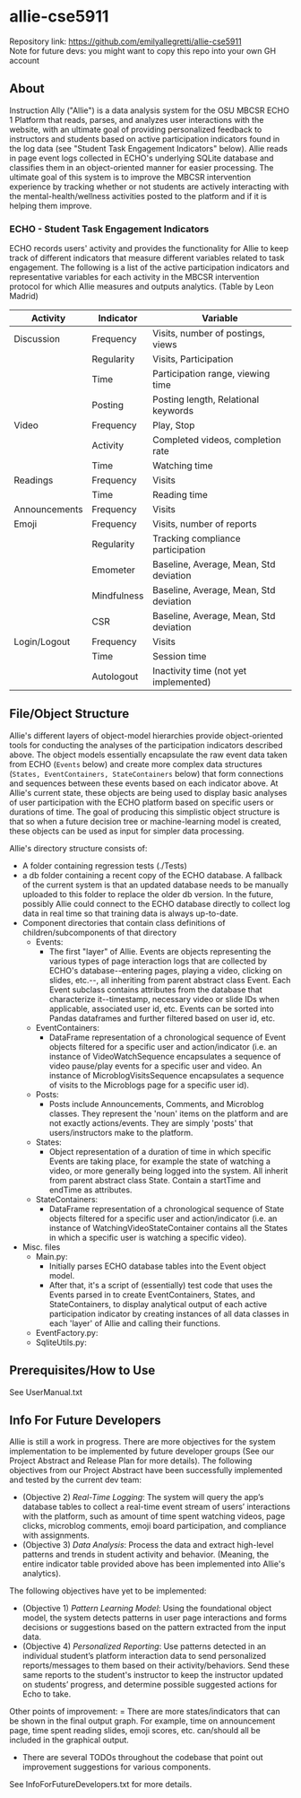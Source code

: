 # allie-cse5911
Repository link: https://github.com/emilyallegretti/allie-cse5911  
Note for future devs: you might want to copy this repo into your own GH account
## About 
Instruction Ally ("Allie") is a data analysis system for the OSU MBCSR ECHO 1 Platform that reads, parses, and analyzes user interactions with the website, with an ultimate goal of providing personalized feedback to instructors and students based on active participation indicators found in the log data (see "Student Task Engagement Indicators" below). Allie reads in page event logs collected in ECHO's underlying SQLite database and classifies them in an object-oriented manner for easier processing. The ultimate goal of this system is to improve the MBCSR intervention experience by tracking whether or not students are actively interacting with the mental-health/wellness activities posted to the platform and if it is helping them improve. 

### ECHO - Student Task Engagement Indicators 
ECHO records users' activity and provides the functionality for Allie to keep track of different indicators that measure different variables related to task engagement. The following is a list of the active participation indicators and representative variables for each activity in the MBCSR intervention protocol for which Allie measures and outputs analytics. (Table by Leon Madrid)

| Activity | Indicator | Variable |
|----------|-----------|----------|
| Discussion | Frequency |  Visits, number of postings, views |
|            | Regularity | Visits, Participation |
|            | Time       | Participation range, viewing time |
|            | Posting    | Posting length, Relational keywords |
| Video      | Frequency  | Play, Stop|  
|            | Activity   | Completed videos, completion rate 
|            | Time       |  Watching time| 
|Readings |   Frequency   |Visits |
|         |   Time        | Reading time |
|Announcements |Frequency |Visits |
|Emoji|Frequency | Visits, number of reports |
|      | Regularity | Tracking compliance participation |
|      | Emometer | Baseline, Average, Mean, Std deviation |
|      |Mindfulness | Baseline, Average, Mean, Std deviation |
|      | CSR | Baseline, Average, Mean, Std deviation |
|Login/Logout | Frequency |Visits |
|             |Time |  Session time |
|            | Autologout | Inactivity time (not yet implemented)|



## File/Object Structure
Allie's different layers of object-model hierarchies provide object-oriented tools for conducting the analyses of the participation indicators described above. The object models essentially encapsulate the raw event data taken from ECHO (`Events` below) and create more complex data structures (`States, EventContainers, StateContainers` below) that form connections and sequences between these events based on each indicator above. At Allie's current state, these objects are being used to display basic analyses of user participation with the ECHO platform based on specific users or durations of time. The goal of producing this simplistic object structure is that so when a future decision tree or machine-learning model is created, these objects can be used as input for simpler data processing. 

Allie's directory structure consists of:
- A folder containing regression tests (./Tests)
- a db folder containing a recent copy of the ECHO database. A fallback of the current system is that an updated database needs to be manually uploaded to this folder to replace the older db version. In the future, possibly Allie could connect to the ECHO database directly to collect log data in real time so that training data is always up-to-date.
- Component directories that contain class definitions of children/subcomponents of that directory
    - Events:
        - The first "layer" of Allie. Events are objects representing the various types of page interaction logs that are collected by ECHO's database--entering pages, playing a video, clicking on slides, etc.--, all inheriting from parent abstract class Event. Each Event subclass contains attributes from the database that characterize it--timestamp, necessary video or slide IDs when applicable, associated user id, etc. Events can be sorted into Pandas dataframes and further filtered based on user id, etc.
    - EventContainers:
        - DataFrame representation of a chronological sequence of Event objects filtered for a specific user and action/indicator (i.e. an instance of VideoWatchSequence encapsulates a sequence of video pause/play events for a specific user and video. An instance of MicroblogVisitsSequence encapsulates a sequence of visits to the Microblogs page for a specific user id).
    - Posts:
         - Posts include Announcements, Comments, and Microblog classes. They represent the 'noun' items on the platform and are not exactly actions/events. They are simply 'posts' that users/instructors make to the platform.
    - States:
        - Object representation of a duration of time in which specific Events are taking place, for example the state of watching a video, or more generally being logged into the system. All inherit from parent abstract class State. Contain a startTime and endTime as attributes.
    - StateContainers:
         - DataFrame representation of a chronological sequence of State objects filtered for a specific user and action/indicator (i.e. an instance of WatchingVideoStateContainer contains all the States in which a specific user is watching a specific video).
- Misc. files
  - Main.py:
      - Initially parses ECHO database tables into the Event object model.
      - After that, it's a script of (essentially) test code that uses the Events parsed in to create EventContainers, States, and StateContainers, to display analytical output of each active participation indicator by creating instances of all data classes in each 'layer' of Allie and calling their functions.
  - EventFactory.py:
  - SqliteUtils.py:

## Prerequisites/How to Use
See UserManual.txt
## Info For Future Developers
Allie is still a work in progress. There are more objectives for the system implementation to be implemented by future developer groups (See our Project Abstract and Release Plan for more details). The following objectives from our Project Abstract have been successfully implemented and tested by the current dev team:   
- (Objective 2) *Real-Time Logging*: The system will query the app’s database tables to collect a real-time event stream of users’ interactions with the platform, such as amount of time spent watching videos, page clicks, microblog comments, emoji board participation, and compliance with assignments.  
- (Objective 3) *Data Analysis*: Process the data and extract high-level patterns and trends in student activity and behavior. (Meaning, the entire indicator table provided above has been implemented into Allie's analytics). 
  
The following objectives have yet to be implemented:
- (Objective 1)
  *Pattern Learning Model*: Using the foundational object model, the system detects patterns in user page interactions and forms decisions or suggestions based on the pattern extracted from the input data.
- (Objective 4)
*Personalized Reporting*: Use patterns detected in an individual student’s platform interaction data to send personalized reports/messages to them based on their activity/behaviors. Send these same reports to the student's instructor to keep the instructor updated on students’ progress, and determine possible suggested actions for Echo to take.

Other points of improvement:
= There are more states/indicators that can be shown in the final output graph. For example, time on announcement page, time spent reading slides, emoji scores, etc. can/should all be included in the graphical output.
- There are several TODOs throughout the codebase that point out improvement suggestions for various components.

See InfoForFutureDevelopers.txt for more details.
